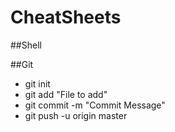 # CheatSheets

##Shell

##Git
- git init 
- git add "File to add"
- git commit -m "Commit Message"
- git push -u origin master